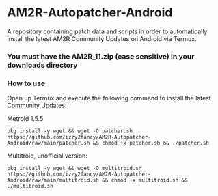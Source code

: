 # AM2R-Autopatcher-Android
A repository containing patch data and scripts in order to automatically install the latest AM2R Community Updates on Android via Termux.

### You must have the AM2R_11.zip (case sensitive) in your downloads directory ###

### How to use
Open up Termux and execute the following command to install the latest Community Updates:  

Metroid 1.5.5

```
pkg install -y wget && wget -O patcher.sh https://github.com/izzy2fancy/AM2R-Autopatcher-Android/raw/main/patcher.sh && chmod +x patcher.sh && ./patcher.sh
```

Multitroid, unofficial version:
```
pkg install -y wget && wget -O multitroid.sh https://github.com/izzy2fancy/AM2R-Autopatcher-Android/raw/main/multitroid.sh && chmod +x multitroid.sh && ./multitroid.sh
```

